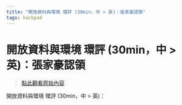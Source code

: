 ```yaml
---
title: "開放資料與環境 環評 (30min，中 > 英)：張家豪認領"
tags: hackpad
---
```


# 開放資料與環境 環評 (30min，中 > 英)：張家豪認領

> [點此觀看原始內容](https://g0v.hackpad.tw/kgGcCZJo8Ob)

開放資料與環境 環評 (30min，中 > 英)：
